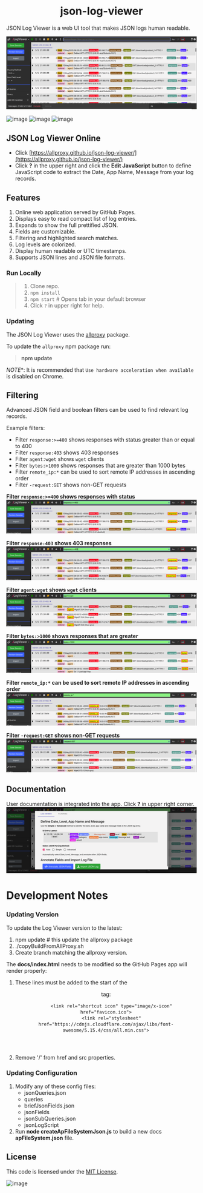 <h1 align="center" style="border-bottom: none;">json-log-viewer</h1>
JSON Log Viewer is a web UI tool that makes JSON logs human readable.
<p></p>

![Alt text](image-1.png)

![image](https://img.shields.io/badge/mac%20os-000000?style=for-the-badge&logo=apple&logoColor=white)
![image](https://img.shields.io/badge/Linux-FCC624?style=for-the-badge&logo=linux&logoColor=black)
![image](https://img.shields.io/badge/Windows-0078D6?style=for-the-badge&logo=windows&logoColor=white)

## JSON Log Viewer Online

* Click [https://allproxy.github.io/json-log-viewer/](https://allproxy.github.io/json-log-viewer/)
* Click **?** in the upper right and click the **Edit JavaScript** button to define JavaScript code to extract the Date, App Name, Message from your log records.

## Features

1. Online web application served by GitHub Pages.
2. Displays easy to read compact list of log entries.
3. Expands to show the full prettified JSON.
4. Fields are customizable.
5. Filtering and highlighted search matches.
6. Log levels are colorized.
7. Display human readable or UTC timestamps.
8. Supports JSON lines and JSON file formats.

### Run Locally

> 1. Clone repo.
> 2. `npm install`
> 3. `npm start`   # Opens tab in your default browser
> 4. Click `?` in upper right for help.

### Updating

The JSON Log Viewer uses the [allproxy](https://github.com/allproxy/allproxy) package.

To update the `allproxy` npm package run:
> **npm update**

*NOTE**:
It is recommended that `Use hardware acceleration when available` is disabled on Chrome.

## Filtering

Advanced JSON field and boolean filters can be used to find relevant log records.

Example filters:
* Filter `response:>=400` shows responses with status greater than or equal to 400
* Filter `response:403` shows 403 responses
* Filter `agent:wget` shows `wget` clients
* Filter `bytes:>1000` shows responses that are greater than 1000 bytes
* Filter `remote_ip:*` can be used to sort remote IP addresses in ascending order
* Filter `-request:GET` shows non-GET requests

**Filter `response:>=400` shows responses with status**
![Alt text](image.png)

**Filter `response:403` shows 403 responses**
![Alt text](image-2.png)

**Filter `agent:wget` shows `wget` clients**
![Alt text](image-3.png)

**Filter `bytes:>1000` shows responses that are greater**
![Alt text](image-4.png)

**Filter `remote_ip:*` can be used to sort remote IP addresses in ascending order**
![Alt text](image-5.png)

**Filter `-request:GET` shows non-GET requests**
![Alt text](image-6.png)

## Documentation

User documentation is integrated into the app.  Click **?** in upper right corner.
![Alt text](image-7.png)

# Development Notes

### Updating Version

To update the Log Viewer version to the latest:
1. npm update # this update the allproxy package
2. ./copyBuildFromAllProxy.sh <allproxy repo path>
3. Create branch matching the allproxy version.

The **docs/index.html** needs to be modified so the GitHub Pages app will render properly:

1. These lines must be added to the start of the <header> tag:
    ```
        <link rel="shortcut icon" type="image/x-icon" href="favicon.ico">
        <link rel="stylesheet" href="https://cdnjs.cloudflare.com/ajax/libs/font-awesome/5.15.4/css/all.min.css">
    ```

2. Remove '/' from href and src properties.

### Updating Configuration

1. Modify any of these config files:
    * jsonQueries.json
    * queries
    * briefJsonFields.json
    * jsonFields
    * jsonSubQueries.json
    * jsonLogScript
2. Run **node createApFileSystemJson.js** to build a new docs **apFileSystem.json** file.

## License

This code is licensed under the [MIT License](https://opensource.org/licenses/MIT).

![image](https://img.shields.io/badge/Node.js-43853D?style=for-the-badge&logo=node.js&logoColor=white)
